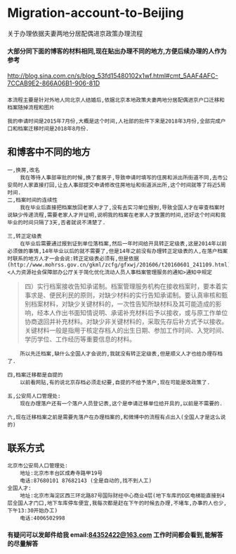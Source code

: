 # Migration-account-to-Beijing
关于办理依据夫妻两地分居配偶进京政策办理流程

#### 大部分同下面的博客的材料相同,现在贴出办理不同的地方,方便后续办理的人作为参考

  http://blog.sina.com.cn/s/blog_53fd15480102x1wf.html#cmt_5AAF4AFC-7CCAB9E2-866A06B1-906-81D


#### 
	本流程主要是针对外地人同北京人结婚后,依据北京本地政策夫妻两地分居配偶进京户口迁移和档案随掉流程和图片

	我的申请时间是2015年7月份,大概是这个时间,人社部的批件下来是2018年3月份,全部完成户口和档案迁移时间是2018年8月份.

## 和博客中不同的地方
	一,换房,改名
		我在等待人事部审批的时候,换了套房子,导致申请时填写的住房和派出所街道不同,去市公安局时人家直接打回,让去人事部提交申请修改住房地址和街道派出所,这个时间就等了将近5周时间.
	二,档案时间的连续性
		我在毕业后直接把档案放回老家人才了,没有去实习单位报到,导致全国人才在审查档案时说缺少传递流程,需要老家人才开证明,说明我的档案在老家人才放置的时间,还好这个时间和我毕业的时间只隔了3天,否者就说不清楚了.
		
	三,转正定级表
		在毕业后需要通过报到证到单位落档案,然后一年时间给开具转正定级表,这是2014年以前必须做的事情,14年毕业以后的就不需要了,但是14年之前没有办理转正定级表的人,在落户档案时联系的地方人才一会会说:转正定级表必须有,但是依据(http://www.mohrss.gov.cn/gkml/zcfg/gfxwj/201606/t20160601_241109.html)<人力资源社会保障部办公厅关于简化优化流动人员人事档案管理服务的通知>通知中规定
> 四）实行档案接收告知承诺制。档案管理服务机构在接收档案时，要本着实事求是、便民利民的原则，对缺少材料的实行告知承诺制。要认真审核和甄别档案材料，对缺少关键材料的，一次性告知所缺材料及其可能造成的影响，经本人作出书面知情说明、承诺补充材料后予以接收，或与原工作单位协商退回并补充材料。对缺少非关键材料的，采取先存后补方式予以接收。关键材料一般是指用于核定存档人的出生日期、参加工作时间、入党时间、学历学位、工作经历等重要信息的材料。
> 
		
		所以先迁档案,缺什么全国人才会说的,我就没有转正定级表,但是顺义人才也给办理存档了.
		
	四,档案迁移都是自提的
		以前看网贴,有的说北京存档必须走纪要,自提的不给予落户,现在可能是改政策了.
		
	五,公安局人口管理处:
		现在办理落户还有一个落户人员登记表,这个是申请迁移单位给开具的,以前是不需要的.
		
	六,现在迁移档案之前是需要先落户在办理档案的,和微博中的流程有点出入(全国人才是这么说的)
		
## 联系方式
	北京市公安局人口管理处:
		地址:北京市丰台区成寿寺路甲19号
		电话:87680101 87682143 (全是自动的,找不到人工)	
	全国人才:
		地址:北京市海淀区西三环北路87号国际财经中心商业4层(地下车库的D区电梯能直接到4层全国人才门口,地下车库停车便宜,我每次都是赶在下午的时候去办理,不堵车,办事的人也少,下午13:30开始办工)
		电话:4006502998

#### 有疑问可以发邮件给我 email:84352422@163.com 工作时间都会看到,能解答的尽量解答